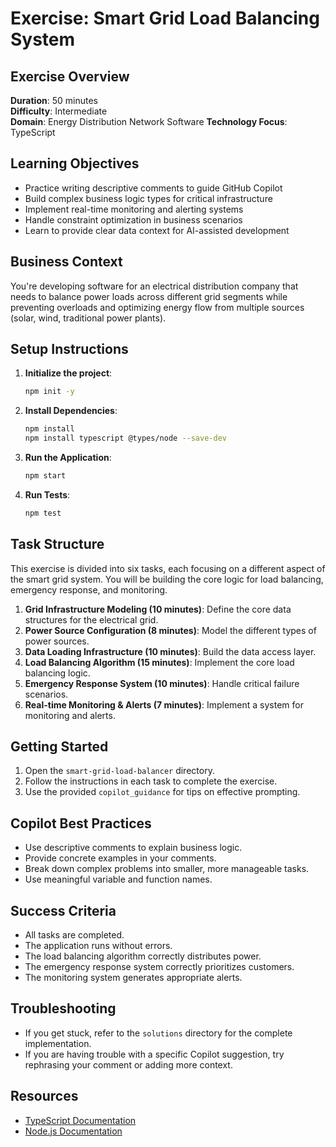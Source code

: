 # Exercise: Smart Grid Load Balancing System

## Exercise Overview
**Duration**: 50 minutes  
**Difficulty**: Intermediate  
**Domain**: Energy Distribution Network Software
**Technology Focus**: TypeScript

## Learning Objectives
- Practice writing descriptive comments to guide GitHub Copilot
- Build complex business logic types for critical infrastructure
- Implement real-time monitoring and alerting systems
- Handle constraint optimization in business scenarios
- Learn to provide clear data context for AI-assisted development

## Business Context
You're developing software for an electrical distribution company that needs to balance power loads across different grid segments while preventing overloads and optimizing energy flow from multiple sources (solar, wind, traditional power plants).

## Setup Instructions
1.  **Initialize the project**:
    ```bash
    npm init -y
    ```
2.  **Install Dependencies**:
    ```bash
    npm install
    npm install typescript @types/node --save-dev
    ```
2.  **Run the Application**:
    ```bash
    npm start
    ```
3.  **Run Tests**:
    ```bash
    npm test
    ```

## Task Structure
This exercise is divided into six tasks, each focusing on a different aspect of the smart grid system. You will be building the core logic for load balancing, emergency response, and monitoring.

1.  **Grid Infrastructure Modeling (10 minutes)**: Define the core data structures for the electrical grid.
2.  **Power Source Configuration (8 minutes)**: Model the different types of power sources.
3.  **Data Loading Infrastructure (10 minutes)**: Build the data access layer.
4.  **Load Balancing Algorithm (15 minutes)**: Implement the core load balancing logic.
5.  **Emergency Response System (10 minutes)**: Handle critical failure scenarios.
6.  **Real-time Monitoring & Alerts (7 minutes)**: Implement a system for monitoring and alerts.

## Getting Started
1.  Open the `smart-grid-load-balancer` directory.
2.  Follow the instructions in each task to complete the exercise.
3.  Use the provided `copilot_guidance` for tips on effective prompting.

## Copilot Best Practices
-   Use descriptive comments to explain business logic.
-   Provide concrete examples in your comments.
-   Break down complex problems into smaller, more manageable tasks.
-   Use meaningful variable and function names.

## Success Criteria
-   All tasks are completed.
-   The application runs without errors.
-   The load balancing algorithm correctly distributes power.
-   The emergency response system correctly prioritizes customers.
-   The monitoring system generates appropriate alerts.

## Troubleshooting
-   If you get stuck, refer to the `solutions` directory for the complete implementation.
-   If you are having trouble with a specific Copilot suggestion, try rephrasing your comment or adding more context.

## Resources
-   [TypeScript Documentation](https://www.typescriptlang.org/docs/)
-   [Node.js Documentation](https://nodejs.org/en/docs/)
